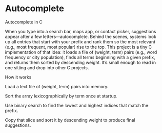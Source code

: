 # Autocomplete

Autocomplete in C

When you type into a search bar, maps app, or contact picker, suggestions appear after a few letters—autocomplete. Behind the scenes, systems look up all entries that start with your prefix and rank them so the most relevant (e.g., most frequent, most popular) rise to the top.
This project is a tiny C implementation of that idea: it loads a file of (weight, term) pairs (e.g., word frequency or city population), finds all terms beginning with a given prefix, and returns them sorted by descending weight. It’s small enough to read in one sitting and drop into other C projects.

How it works

Load a text file of (weight, term) pairs into memory.

Sort the array lexicographically by term once at startup.

Use binary search to find the lowest and highest indices that match the prefix.

Copy that slice and sort it by descending weight to produce final suggestions.
